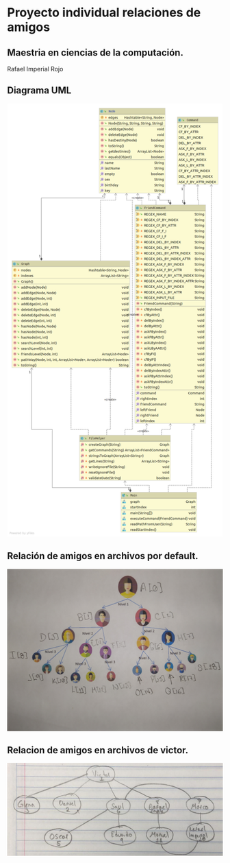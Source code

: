 # Proyecto individual relaciones de amigos

## Maestria en ciencias de la computación.

Rafael Imperial Rojo

## Diagrama UML

![UML](FriendsUML.png)

## Relación de amigos en archivos por default.

![UML](Graph.jpg)

## Relacion de amigos en archivos de victor.

![UML](VictorGraph.jpeg)

